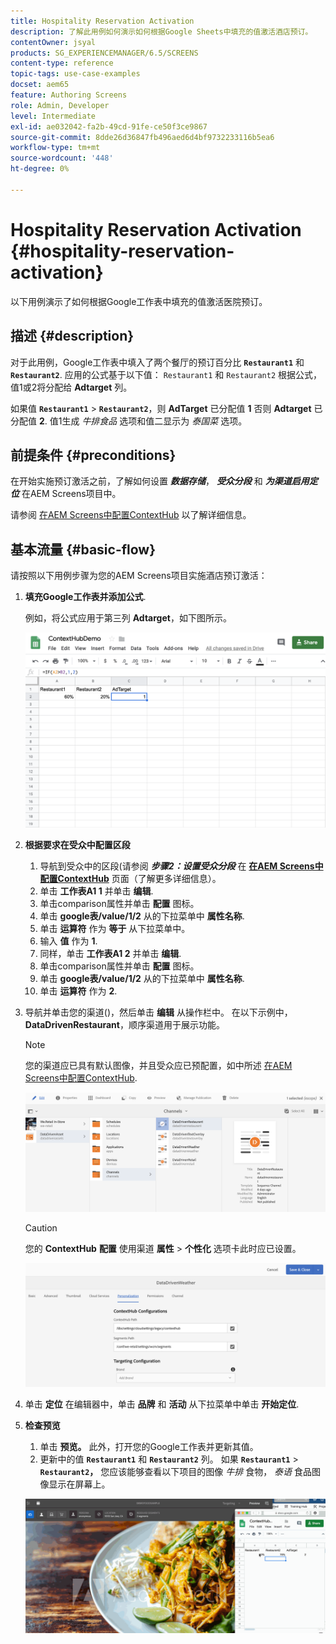 ```yaml
---
title: Hospitality Reservation Activation
description: 了解此用例如何演示如何根据Google Sheets中填充的值激活酒店预订。
contentOwner: jsyal
products: SG_EXPERIENCEMANAGER/6.5/SCREENS
content-type: reference
topic-tags: use-case-examples
docset: aem65
feature: Authoring Screens
role: Admin, Developer
level: Intermediate
exl-id: ae032042-fa2b-49cd-91fe-ce50f3ce9867
source-git-commit: 8dde26d36847fb496aed6d4bf9732233116b5ea6
workflow-type: tm+mt
source-wordcount: '448'
ht-degree: 0%

---
```


# Hospitality Reservation Activation {#hospitality-reservation-activation}

以下用例演示了如何根据Google工作表中填充的值激活医院预订。

## 描述 {#description}

对于此用例，Google工作表中填入了两个餐厅的预订百分比 **`Restaurant1`** 和 **`Restaurant2`**. 应用的公式基于以下值： `Restaurant1` 和 `Restaurant2` 根据公式，值1或2将分配给 **Adtarget** 列。

如果值 **`Restaurant1`** > **`Restaurant2`**，则 **AdTarget** 已分配值 **1** 否则 **Adtarget** 已分配值 **2**. 值1生成 *牛排食品* 选项和值二显示为 *泰国菜* 选项。

## 前提条件 {#preconditions}

在开始实施预订激活之前，了解如何设置 ***数据存储***， ***受众分段*** 和 ***为渠道启用定位*** 在AEM Screens项目中。

请参阅 [在AEM Screens中配置ContextHub](configuring-context-hub.md) 以了解详细信息。

## 基本流量 {#basic-flow}

请按照以下用例步骤为您的AEM Screens项目实施酒店预订激活：

1. **填充Google工作表并添加公式**.

   例如，将公式应用于第三列 **Adtarget**，如下图所示。

   ![screen_shot_2019-04-29at94132am](assets/screen_shot_2019-04-29at94132am.png)

1. **根据要求在受众中配置区段**

   1. 导航到受众中的区段(请参阅 ***步骤2：设置受众分段*** 在 **[在AEM Screens中配置ContextHub](configuring-context-hub.md)** 页面（了解更多详细信息）。
   1. 单击 **工作表A1 1** 并单击 **编辑**.
   1. 单击comparison属性并单击 **配置** 图标。
   1. 单击 **google表/value/1/2** 从的下拉菜单中 **属性名称**.
   1. 单击 **运算符** 作为 **等于** 从下拉菜单中。
   1. 输入 **值** 作为 **1**.
   1. 同样，单击 **工作表A1 2** 并单击 **编辑**.
   1. 单击comparison属性并单击 **配置** 图标。
   1. 单击 **google表/value/1/2** 从的下拉菜单中 **属性名称**.
   1. 单击 **运算符** 作为 **2**.

1. 导航并单击您的渠道()，然后单击 **编辑** 从操作栏中。 在以下示例中， **DataDrivenRestaurant**，顺序渠道用于展示功能。

   >[!NOTE]
   >
   >您的渠道应已具有默认图像，并且受众应已预配置，如中所述 [在AEM Screens中配置ContextHub](configuring-context-hub.md).

   ![screen_shot_2019-05-08at14652pm](assets/screen_shot_2019-05-08at14652pm.png)

   >[!CAUTION]
   >
   >您的 **ContextHub** **配置** 使用渠道 **属性** > **个性化** 选项卡此时应已设置。

   ![screen_shot_2019-05-08at114106am](assets/screen_shot_2019-05-08at114106am.png)

1. 单击 **定位** 在编辑器中，单击 **品牌** 和 **活动** 从下拉菜单中单击 **开始定位**.
1. **检查预览**

   1. 单击 **预览。** 此外，打开您的Google工作表并更新其值。
   1. 更新中的值 **`Restaurant1`** 和 **`Restaurant2`** 列。 如果 **`Restaurant1`** > **`Restaurant2`，** 您应该能够查看以下项目的图像 *牛排* 食物， *泰语* 食品图像显示在屏幕上。

   ![结果5](assets/result5.gif)
